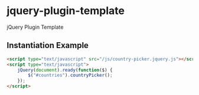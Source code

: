 jquery-plugin-template
======================

jQuery Plugin Template


Instantiation Example
---------------------
```html
<script type="text/javascript" src="/js/country-picker.jquery.js"></script>
<script type="text/javascript">
	jQuery(document).ready(function($) {
		$("#countries").countryPicker();
	});
</script>
```
